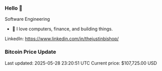 ### Hello 🤙  

Software Engineering

- 🔭 I love computers, finance, and building things.
  
LinkedIn: https://www.linkedin.com/in/thejustinbishop/  












































































































































































































































































































































































































































































































### Bitcoin Price Update
Last updated: 2025-05-28 23:20:51 UTC
Current price: $107,725.00 USD
